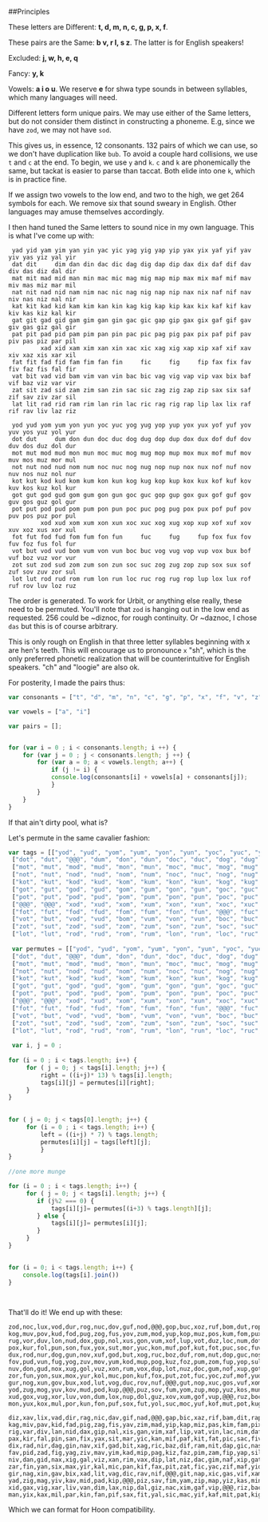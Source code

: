 ##Principles

These letters are Different: **t, d, m, n, c, g, p, x, f**.

These pairs are the Same: **b v, r l, s z**. The latter is for English speakers!

Excluded: **j, w, h, e, q**

Fancy: **y, k**

Vowels: **a i o u**. We reserve **e** for shwa type sounds in between syllables, which many languages will need. 

Different letters form unique pairs. We may use either of the Same letters, but do not consider them distinct in constructing a phoneme. E.g, since we have `zod`, we may not have `sod`.

This gives us, in essence, 12 consonants. 132 pairs of which we can use, so we don't have duplication like `bub`. To avoid a couple hard collisions, we use `t` and `c` at the end. To begin, we use `y` and `k`. `c` and `k` are phonemically the same, but tackat is easier to parse than taccat. Both elide into one `k`, which is in practice fine. 

If we assign two vowels to the low end, and two to the high, we get 264 symbols for each. We remove six that sound sweary in English. Other languages may amuse themselves accordingly. 

I then hand tuned the Same letters to sound nice in my own language. This is what I've come up with:

```
 yad yid yam yim yan yin yac yic yag yig yap yip yax yix yaf yif yav yiv yas yiz yal yir 
 dat dit     dim dan din dac dic dag dig dap dip dax dix daf dif dav div das diz dal dir 
 mat mit mad mid man min mac mic mag mig map mip max mix maf mif mav miv mas miz mar mil
 nat nit nad nid nam nim nac nic nag nig nap nip nax nix naf nif nav niv nas niz nal nir 
 kat kit kad kid kam kim kan kin kag kig kap kip kax kix kaf kif kav kiv kas kiz kal kir 
 gat git gad gid gam gim gan gin gac gic gap gip gax gix gaf gif gav giv gas giz gal gir 
 pat pit pad pid pam pim pan pin pac pic pag pig pax pix paf pif pav piv pas piz par pil 
         xad xid xam xim xan xin xac xic xag xig xap xip xaf xif xav xiv xaz xis xar xil
 fat fit fad fid fam fim fan fin     fic     fig     fip fax fix fav fiv faz fis fal fir
 vat bit vad vid bam vim van vin bac bic vag vig vap vip vax bix baf vif baz viz var vir
 zat sit zad sid zam zim san zin sac sic zag zig zap zip sax six saf zif sav ziv zar sil
 lat lit rad rid ram rim lan rin lac ric rag rig rap lip lax lix raf rif rav liv laz riz

 yod yud yom yum yon yun yoc yuc yog yug yop yup yox yux yof yuf yov yuv yos yuz yol yur 
 dot dut     dum don dun doc duc dog dug dop dup dox dux dof duf dov duv dos duz dol dur 
 mot mut mod mud mon mun moc muc mog mug mop mup mox mux mof muf mov muv mos muz mor mul
 not nut nod nud nom num noc nuc nog nug nop nup nox nux nof nuf nov nuv nos nuz nol nur 
 kot kut kod kud kom kum kon kun kog kug kop kup kox kux kof kuf kov kuv kos kuz kol kur 
 got gut god gud gom gum gon gun goc guc gop gup gox gux gof guf gov guv gos guz gol gur 
 pot put pod pud pom pum pon pun poc puc pog pug pox pux pof puf pov puv pos puz por pul 
         xod xud xom xum xon xun xoc xuc xog xug xop xup xof xuf xov xuv xoz xus xor xul
 fot fut fod fud fom fum fon fun     fuc     fug     fup fox fux fov fuv foz fus fol fur
 vot but vod vud bom vum von vun boc buc vog vug vop vup vox bux bof vuf boz vuz vor vur
 zot sut zod sud zom zum son zun soc suc zog zug zop zup sox sux sof zuf sov zuv zor sul
 lot lut rod rud rom rum lon run loc ruc rog rug rop lup lox lux rof ruf rov luv loz ruz
```

 The order is generated. To work for Urbit, or anything else really, these need to be permuted. You'll note that `zod` is hanging out in the low end as requested. 256 could be ~diznoc, for rough continuity. Or ~daznoc, I chose `das` but this is of course arbitrary.

This is only rough on English in that three letter syllables beginning with x are hen's teeth. This will encourage us to pronounce `x` "sh", which is the only preferred phonetic realization that will be counterintuitive for English speakers. "ch" and "loogie" are also ok.

For posterity, I made the pairs thus:

```javascript
var consonants = ["t", "d", "m", "n", "c", "g", "p", "x", "f", "v", "z", "r"];

var vowels = ["a", "i"]

var pairs = [];


for (var i = 0 ; i < consonants.length; i ++) {
    for (var j = 0 ; j < consonants.length; j ++) {
        for (var a = 0; a < vowels.length; a++) {
            if (j != i) {
            console.log(consonants[i] + vowels[a] + consonants[j]);  
            }
        }
    }
}
```
If that ain't dirty pool, what is?

Let's permute in the same cavalier fashion:

```javascript
var tags = [["yod", "yud", "yom", "yum", "yon", "yun", "yoc", "yuc", "yog", "yug", "yop", "yup", "yox", "yux", "yof", "yuf", "yov", "yuv", "yos", "yuz", "yol", "yur"],
 ["dot", "dut", "@@@", "dum", "don", "dun", "doc", "duc", "dog", "dug", "dop", "dup", "dox", "dux", "dof", "duf", "dov", "duv", "dos", "duz", "dol", "dur"],
 ["mot", "mut", "mod", "mud", "mon", "mun", "moc", "muc", "mog", "mug", "mop", "mup", "mox", "mux", "mof", "muf", "mov", "muv", "mos", "muz", "mor", "mul"],
 ["not", "nut", "nod", "nud", "nom", "num", "noc", "nuc", "nog", "nug", "nop", "nup", "nox", "nux", "nof", "nuf", "nov", "nuv", "nos", "nuz", "nol", "nur"],
 ["kot", "kut", "kod", "kud", "kom", "kum", "kon", "kun", "kog", "kug", "kop", "kup", "kox", "kux", "kof", "kuf", "kov", "kuv", "kos", "kuz", "kol", "kur"],
 ["got", "gut", "god", "gud", "gom", "gum", "gon", "gun", "goc", "guc", "gop", "gup", "gox", "gux", "gof", "guf", "gov", "guv", "gos", "guz", "gol", "gur"],
 ["pot", "put", "pod", "pud", "pom", "pum", "pon", "pun", "poc", "puc", "pog", "pug", "pox", "pux", "pof", "puf", "pov", "puv", "pos", "puz", "por", "pul"],
 ["@@@", "@@@", "xod", "xud", "xom", "xum", "xon", "xun", "xoc", "xuc", "xog", "xug", "xop", "xup", "xof", "xuf", "xov", "xuv", "xoz", "xus", "xor", "xul"],
 ["fot", "fut", "fod", "fud", "fom", "fum", "fon", "fun", "@@@", "fuc", "@@@", "fug", "@@@", "fup", "fox", "fux", "fov", "fuv", "foz", "fus", "fol", "fur"],
 ["vot", "but", "vod", "vud", "bom", "vum", "von", "vun", "boc", "buc", "vog", "vug", "vop", "vup", "vox", "bux", "bof", "vuf", "boz", "vuz", "vor", "vur"],
 ["zot", "sut", "zod", "sud", "zom", "zum", "son", "zun", "soc", "suc", "zog", "zug", "zop", "zup", "sox", "sux", "sof", "zuf", "sov", "zuv", "zor", "sul"],
 ["lot", "lut", "rod", "rud", "rom", "rum", "lon", "run", "loc", "ruc", "rog", "rug", "rop", "lup", "lox", "lux", "rof", "ruf", "rov", "luv", "loz", "ruz"]];
 
 var permutes = [["yod", "yud", "yom", "yum", "yon", "yun", "yoc", "yuc", "yog", "yug", "yop", "yup", "yox", "yux", "yof", "yuf", "yov", "yuv", "yos", "yuz", "yol", "yur"],
 ["dot", "dut", "@@@", "dum", "don", "dun", "doc", "duc", "dog", "dug", "dop", "dup", "dox", "dux", "dof", "duf", "dov", "duv", "dos", "duz", "dol", "dur"],
 ["mot", "mut", "mod", "mud", "mon", "mun", "moc", "muc", "mog", "mug", "mop", "mup", "mox", "mux", "mof", "muf", "mov", "muv", "mos", "muz", "mor", "mul"],
 ["not", "nut", "nod", "nud", "nom", "num", "noc", "nuc", "nog", "nug", "nop", "nup", "nox", "nux", "nof", "nuf", "nov", "nuv", "nos", "nuz", "nol", "nur"],
 ["kot", "kut", "kod", "kud", "kom", "kum", "kon", "kun", "kog", "kug", "kop", "kup", "kox", "kux", "kof", "kuf", "kov", "kuv", "kos", "kuz", "kol", "kur"],
 ["got", "gut", "god", "gud", "gom", "gum", "gon", "gun", "goc", "guc", "gop", "gup", "gox", "gux", "gof", "guf", "gov", "guv", "gos", "guz", "gol", "gur"],
 ["pot", "put", "pod", "pud", "pom", "pum", "pon", "pun", "poc", "puc", "pog", "pug", "pox", "pux", "pof", "puf", "pov", "puv", "pos", "puz", "por", "pul"],
 ["@@@", "@@@", "xod", "xud", "xom", "xum", "xon", "xun", "xoc", "xuc", "xog", "xug", "xop", "xup", "xof", "xuf", "xov", "xuv", "xoz", "xus", "xor", "xul"],
 ["fot", "fut", "fod", "fud", "fom", "fum", "fon", "fun", "@@@", "fuc", "@@@", "fug", "@@@", "fup", "fox", "fux", "fov", "fuv", "foz", "fus", "fol", "fur"],
 ["vot", "but", "vod", "vud", "bom", "vum", "von", "vun", "boc", "buc", "vog", "vug", "vop", "vup", "vox", "bux", "bof", "vuf", "boz", "vuz", "vor", "vur"],
 ["zot", "sut", "zod", "sud", "zom", "zum", "son", "zun", "soc", "suc", "zog", "zug", "zop", "zup", "sox", "sux", "sof", "zuf", "sov", "zuv", "zor", "sul"],
 ["lot", "lut", "rod", "rud", "rom", "rum", "lon", "run", "loc", "ruc", "rog", "rug", "rop", "lup", "lox", "lux", "rof", "ruf", "rov", "luv", "loz", "ruz"]];
 
 var i, j = 0 ;
 
for (i = 0 ; i < tags.length; i++) {
     for ( j = 0; j < tags[i].length; j++) {
         right = ((i+j)* 13) % tags[i].length;
         tags[i][j] = permutes[i][right];
     }
}
 
  
for ( j = 0; j < tags[0].length; j++) {
     for (i = 0 ; i < tags.length; i++) {       
         left = ((i+j) * 7) % tags.length;
         permutes[i][j] = tags[left][j];
         }
}
  
//one more munge

for (i = 0 ; i < tags.length; i++) {
     for ( j = 0; j < tags[i].length; j++) {
        if (j%2 === 0) { 
            tags[i][j]= permutes[(i+3) % tags.length][j];
        } else {
            tags[i][j]= permutes[i][j];
        }
     }
}

    
for (i = 0; i < tags.length; i++) {
    console.log(tags[i].join())
}
     
     
```

That'll do it! We end up with these:

```
zod,noc,lux,vod,dur,rog,nuc,dov,guf,nod,@@@,gop,buc,xoz,ruf,bom,dut,rop,nug,dos,guv,nom
kog,muv,pov,kud,fod,pug,zog,fus,yov,zum,mod,yup,kop,muz,pos,kum,fom,pux,zop,fur,yos,zun
rug,vor,duv,lon,nud,dox,gup,nol,xus,gon,vum,xof,lup,vot,duz,loc,num,dof,gux,not,xul,goc
pox,kur,fol,pun,son,fux,yox,sut,mor,yuc,kon,muf,pof,kut,fot,puc,soc,fuv,yof,sud,mot,yug
dux,rod,nur,dog,gun,nov,xuf,god,but,xog,ruc,boz,duf,rom,nut,dop,guc,nos,xuv,gom,vud,xop
fov,pud,vun,fug,yog,zuv,mov,yum,kod,mup,pog,kuz,foz,pum,zom,fup,yop,sul,mos,yun,kom,mux
nuv,don,gud,nox,xug,gol,vuz,xon,rum,vox,dup,lot,nuz,doc,gum,nof,xup,got,vur,xoc,run,bof
zor,fun,yon,sux,mox,yur,kol,muc,pon,kuf,fox,put,zot,fuc,yoc,zuf,mof,yud,kot,mug,poc,kuv
gur,nog,xun,gov,bux,xod,lut,vog,duc,rov,nuf,@@@,gut,nop,xuc,gos,vuf,xom,rud,vop,dug,loz
yod,zug,mog,yuv,kov,mud,pod,kup,@@@,puz,sov,fum,yom,zup,mop,yuz,kos,mun,pom,kux,@@@,pul
xud,gox,vug,xor,luv,von,dum,lox,nup,dol,guz,xov,xum,gof,vup,@@@,ruz,boc,dun,rof,nux,dot
mon,yux,kox,mul,por,kun,fon,puf,sox,fut,yol,suc,moc,yuf,kof,mut,pot,kug,@@@,puv,sof,fud

diz,xav,lix,vad,dir,rag,nic,dav,gif,nad,@@@,gap,bic,xaz,rif,bam,dit,rap,nig,das,giv,nam
kag,miv,pav,kid,fad,pig,zag,fis,yav,zim,mad,yip,kap,miz,pas,kim,fam,pix,zap,fir,yas,zin
rig,var,div,lan,nid,dax,gip,nal,xis,gan,vim,xaf,lip,vat,vin,lac,nim,daf,gix,nat,xil,gac
pax,kir,fal,pin,san,fix,yax,sit,mar,yic,kan,mif,paf,kit,fat,pic,sac,fiv,yaf,sid,mat,yig
dix,rad,nir,dag,gin,nav,xif,gad,bit,xag,ric,baz,dif,ram,nit,dap,gic,nas,xiv,gam,vid,xap
fav,pid,zad,fig,yag,ziv,mav,yim,kad,mip,pag,kiz,faz,pim,zam,fip,yap,sil,mas,yin,kam,mix
niv,dan,gid,nax,xig,gal,viz,xan,rim,vax,dip,lat,niz,dac,gim,naf,xip,gat,vir,xac,rin,baf
zar,fin,yan,six,max,yir,kal,mic,pan,kif,fax,pit,zat,fic,yac,zif,maf,yid,kat,mig,pac,kiv
gir,nag,xin,gav,bix,xad,lit,vag,dic,rav,nif,@@@,git,nap,xic,gas,vif,xam,rid,vap,dig,laz
yad,zig,mag,yiv,kav,mid,pad,kip,@@@,piz,sav,fim,yam,zip,map,yiz,kas,min,pam,kix,@@@,pil
xid,gax,vig,xar,liv,van,dim,lax,nip,dal,giz,nac,xim,gaf,vip,@@@,riz,bac,din,raf,nix,dat
man,yix,kax,mil,par,kin,fan,pif,sax,fit,yal,sic,mac,yif,kaf,mit,pat,kig,@@@,piv,saf,fid
```

Which we can format for Hoon compatibility.
